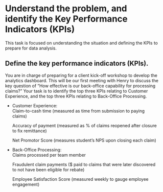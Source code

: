 # Understand the problem, and identify the Key Performance Indicators (KPIs)

This task is focused on understanding the situation and defining the KPIs to prepare for data analysis.

## Define the key performance indicators (KPIs).

You are in charge of preparing for a client kick-off workshop to develop the analytics dashboard. This will be our first meeting with Henry to discuss the key question of “How effective is our back-office capability for processing claims?” Your task is to identify the top three KPIs relating to Customer Experience, and the top three KPIs relating to Back-Office Processing.


- Customer Experience:<br>
    Claim-to-cash time (measured as time from submission to paying claims)

    Accuracy of payment (measured as % of claims reopened after closure to fix remittance)

    Net Promotor Score (measures student’s NPS upon closing each claim)


- Back-Office Processing:<br>
    Claims processed per team member

    Fraudulent claim payments ($ paid to claims that were later discovered to not have been eligible for rebate)

    Employee Satisfaction Score (measured weekly to gauge employee engagement)
